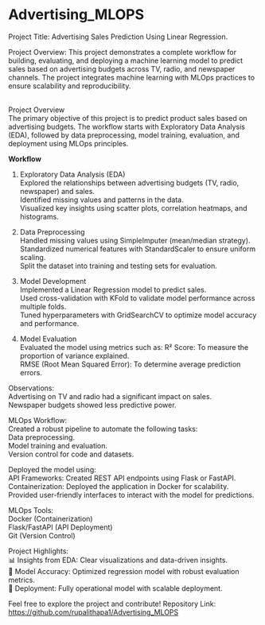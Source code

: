# Advertising_MLOPS

Project Title: Advertising Sales Prediction Using Linear Regression.<br>

Project Overview: This project demonstrates a complete workflow for building, evaluating, and deploying a machine learning model to predict sales based on advertising budgets across TV, radio, and newspaper channels. The project integrates machine learning with MLOps practices to ensure scalability and reproducibility.

<br>Project Overview<br>
The primary objective of this project is to predict product sales based on advertising budgets. The workflow starts with Exploratory Data Analysis (EDA), followed by data preprocessing, model training, evaluation, and deployment using MLOps principles.<br>

**Workflow**<br>

1. Exploratory Data Analysis (EDA)<br>
Explored the relationships between advertising budgets (TV, radio, newspaper) and sales.<br>
Identified missing values and patterns in the data.<br>
Visualized key insights using scatter plots, correlation heatmaps, and histograms.<br>

2. Data Preprocessing<br>
Handled missing values using SimpleImputer (mean/median strategy).<br>
Standardized numerical features with StandardScaler to ensure uniform scaling.<br>
Split the dataset into training and testing sets for evaluation.<br>

3. Model Development<br>
Implemented a Linear Regression model to predict sales.<br>
Used cross-validation with KFold to validate model performance across multiple folds.<br>
Tuned hyperparameters with GridSearchCV to optimize model accuracy and performance.<br>

4. Model Evaluation<br>
Evaluated the model using metrics such as:
R² Score: To measure the proportion of variance explained.<br>
RMSE (Root Mean Squared Error): To determine average prediction errors.<br>

Observations:<br>
Advertising on TV and radio had a significant impact on sales.<br>
Newspaper budgets showed less predictive power.<br>

MLOps Workflow:<br>
Created a robust pipeline to automate the following tasks:<br>
Data preprocessing.<br>
Model training and evaluation.<br>
Version control for code and datasets.<br>

Deployed the model using:<br>
API Frameworks: Created REST API endpoints using Flask or FastAPI.<br>
Containerization: Deployed the application in Docker for scalability.<br>
Provided user-friendly interfaces to interact with the model for predictions.<br>

MLOps Tools:<br>
Docker (Containerization)<br>
Flask/FastAPI (API Deployment)<br>
Git (Version Control)<br>

Project Highlights:<br>
📊 Insights from EDA: Clear visualizations and data-driven insights.<br>
🧠 Model Accuracy: Optimized regression model with robust evaluation metrics.<br>
🚀 Deployment: Fully operational model with scalable deployment.<br>

Feel free to explore the project and contribute!
Repository Link: https://github.com/rupalithapa1/Advertising_MLOPS

